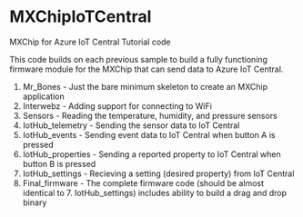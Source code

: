 # MXChipIoTCentral

MXChip for Azure IoT Central Tutorial code

This code builds on each previous sample to build a fully functioning firmware module for the MXChip that can send data to 
Azure IoT Central.

1. Mr_Bones - Just the bare minimum skeleton to create an MXChip application
2. Interwebz - Adding support for connecting to WiFi
3. Sensors - Reading the temperature, humidity, and pressure sensors
4. IotHub_telemetry - Sending the sensor data to IoT Central
5. IotHub_events - Sending event data to IoT Central when button A is pressed
6. IotHub_properties - Sending a reported property to IoT Central when button B is pressed
7. IotHub_settings - Recieving a setting (desired property) from IoT Central
8. Final_firmware - The complete firmware code (should be almost identical to 7. IotHub_settings) includes ability to build a drag and drop binary
